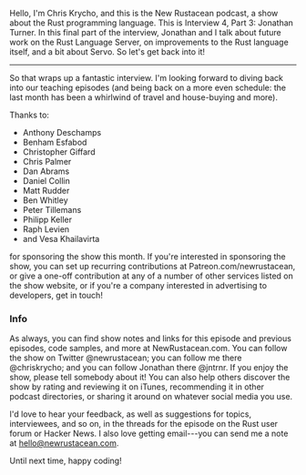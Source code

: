 Hello, I'm Chris Krycho, and this is the New Rustacean podcast, a show about the Rust programming language. This is Interview 4, Part 3: Jonathan Turner.
In this final part of the interview, Jonathan and I talk about future work on the Rust Language Server, on improvements to the Rust language itself, and a bit about Servo. So let's get back into it!

***

So that wraps up a fantastic interview. I'm looking forward to diving back into our teaching episodes (and being back on a more even schedule: the last month has been a whirlwind of travel and house-buying and more).

Thanks to:

- Anthony Deschamps
- Benham Esfabod
- Christopher Giffard
- Chris Palmer
- Dan Abrams
- Daniel Collin
- Matt Rudder
- Ben Whitley
- Peter Tillemans
- Philipp Keller
- Raph Levien
- and Vesa Khailavirta

for sponsoring the show this month. If you're interested in sponsoring the show, you can set up recurring contributions at Patreon.com/newrustacean, or give a one-off contribution at any of a number of other services listed on the show website, or if you're a company interested in advertising to developers, get in touch!

### Info

As always, you can find show notes and links for this episode and previous episodes, code samples, and more at NewRustacean.com. You can follow the show on Twitter @newrustacean; you can follow me there @chriskrycho; and you can follow Jonathan there @jntrnr. If you enjoy the show, please tell somebody about it! You can also help others discover the show by rating and reviewing it on iTunes, recommending it in other podcast directories, or sharing it around on whatever social media you use.

I'd love to hear your feedback, as well as suggestions for topics, interviewees, and so on, in the threads for the episode on the Rust user forum or Hacker News. I also love getting email---you can send me a note at hello@newrustacean.com.

Until next time, happy coding!
